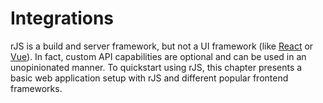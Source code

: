 # Integrations

rJS is a build and server framework, but not a UI framework (like 
[React](https://react.dev) or [Vue](https://vuejs.org)). In fact, custom API capabilities are optional and can be used in an unopinionated manner. To quickstart using rJS, this chapter presents a basic web application setup with rJS and different popular frontend frameworks.